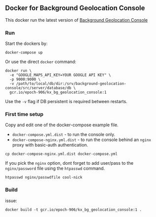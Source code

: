 ## Docker for Background Geolocation Console

This docker run the latest version of [Background Geolocation Console](https://github.com/transistorsoft/background-geolocation-console)

### Run

Start the dockers by:

`docker-compose up`

Or use the direct `docker` command:

    docker run \
      -e "GOOGLE_MAPS_API_KEY=YOUR GOOGLE API KEY" \
      -p 9000:9000 \
      -v /path/to/local/db/dir:/srv/background-geolocation-console/src/server/database/db \ 
      gcr.io/epoch-906/kx_bg_geolocation_console:1
      
Use the `-v` flag if DB persistent is required between restarts.

### First time setup

Copy and edit one of the docker-compose example file.

* `docker-compose.yml.dist` - to run the console only.
* `docker-compose-nginx.yml.dist` - to run the console behind an `nginx` proxy with basic-auth authentication.

`cp docker-compose-nginx.yml.dist docker-compose.yml`

If you pick the `nginx` option, dont forget to add user/pass to the `nginx/password` file using the `htpasswd` command.

`htpasswd nginx/passwdfile cool-nick`

### Build

issue:

    docker build -t gcr.io/epoch-906/kx_bg_geolocation_console:1 .